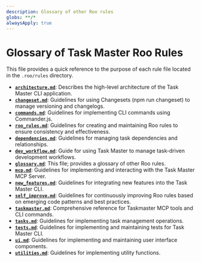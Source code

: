 ```yaml
---
description: Glossary of other Roo rules
globs: **/*
alwaysApply: true
---
```


# Glossary of Task Master Roo Rules

This file provides a quick reference to the purpose of each rule file located in the `.roo/rules` directory.

- **[`architecture.md`](:.roo/rules/architecture.md)**: Describes the high-level architecture of the Task Master CLI application.
- **[`changeset.md`](:.roo/rules/changeset.md)**: Guidelines for using Changesets (npm run changeset) to manage versioning and changelogs.
- **[`commands.md`](:.roo/rules/commands.md)**: Guidelines for implementing CLI commands using Commander.js.
- **[`roo_rules.md`](:.roo/rules/roo_rules.md)**: Guidelines for creating and maintaining Roo rules to ensure consistency and effectiveness.
- **[`dependencies.md`](:.roo/rules/dependencies.md)**: Guidelines for managing task dependencies and relationships.
- **[`dev_workflow.md`](:.roo/rules/dev_workflow.md)**: Guide for using Task Master to manage task-driven development workflows.
- **[`glossary.md`](:.roo/rules/glossary.md)**: This file; provides a glossary of other Roo rules.
- **[`mcp.md`](:.roo/rules/mcp.md)**: Guidelines for implementing and interacting with the Task Master MCP Server.
- **[`new_features.md`](:.roo/rules/new_features.md)**: Guidelines for integrating new features into the Task Master CLI.
- **[`self_improve.md`](:.roo/rules/self_improve.md)**: Guidelines for continuously improving Roo rules based on emerging code patterns and best practices.
- **[`taskmaster.md`](:.roo/rules/taskmaster.md)**: Comprehensive reference for Taskmaster MCP tools and CLI commands.
- **[`tasks.md`](:.roo/rules/tasks.md)**: Guidelines for implementing task management operations.
- **[`tests.md`](:.roo/rules/tests.md)**: Guidelines for implementing and maintaining tests for Task Master CLI.
- **[`ui.md`](:.roo/rules/ui.md)**: Guidelines for implementing and maintaining user interface components.
- **[`utilities.md`](:.roo/rules/utilities.md)**: Guidelines for implementing utility functions.


